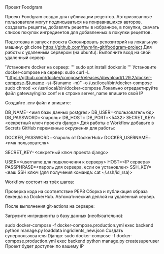 Проект Foodgram

Проект Foodgram создан для публикации рецептов. Авторизованные пользователи могут подписываться на понравившихся авторов, создавать рецепты, добавлять рецепты в избранное, в покупки, скачать список покупок ингредиентов для добавленных в покупки рецептов.

Подготовка и запуск проекта
Склонировать репозиторий на локальную машину:
git clone https://github.com/feym4n-git/foodgram-project
Для работы с удаленным сервером (на ubuntu):
Выполните вход на свой удаленный сервер

'Установите docker на сервер:
'''
sudo apt install docker.io 
'''
Установите docker-compose на сервер:
sudo curl -L "https://github.com/docker/compose/releases/download/1.29.2/docker-compose-$(uname -s)-$(uname -m)" -o /usr/local/bin/docker-compose
sudo chmod +x /usr/local/bin/docker-compose
Локально отредактируйте файл gateway/nginx.conf и в строке server_name впишите свой IP

Cоздайте .env файл и впишите:

DB_NAME=<имя базы данных postgres>
DB_USER=<пользователь бд>
DB_PASSWORD=<пароль>
DB_HOST=<db>
DB_PORT=<5432>
SECRET_KEY=<секретный ключ проекта django>
Для работы с Workflow добавьте в Secrets GitHub переменные окружения для работы:

DOCKER_PASSWORD=<пароль от DockerHub>
DOCKER_USERNAME=<имя пользователя>

SECRET_KEY=<секретный ключ проекта django>

USER=<username для подключения к серверу>
HOST=<IP сервера>
PASSPHRASE=<пароль для сервера, если он установлен>
SSH_KEY=<ваш SSH ключ (для получения команда: cat ~/.ssh/id_rsa)>

Workflow состоит из трёх шагов:

Проверка кода на соответствие PEP8
Сборка и публикация образа бекенда на DockerHub.
Автоматический деплой на удаленный сервер.

После выполнения git-actions на сервере:

Загрузите ингридиенты в базу данных (необязательно):

sudo docker-compose -f docker-compose.production.yml exec backend python manage.py loaddata ingridients_new.json
Создать суперпользователя Django:
sudo docker-compose -f docker-compose.production.yml exec backend python manage.py createsuperuser
Проект будет доступен по вашему IP
